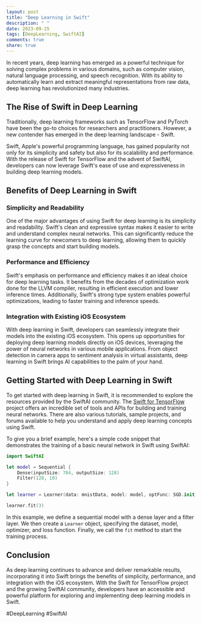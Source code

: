 ```yaml
---
layout: post
title: "Deep Learning in Swift"
description: " "
date: 2023-09-25
tags: [DeepLearning, SwiftAI]
comments: true
share: true
---
```


In recent years, deep learning has emerged as a powerful technique for solving complex problems in various domains, such as computer vision, natural language processing, and speech recognition. With its ability to automatically learn and extract meaningful representations from raw data, deep learning has revolutionized many industries.

## The Rise of Swift in Deep Learning

Traditionally, deep learning frameworks such as TensorFlow and PyTorch have been the go-to choices for researchers and practitioners. However, a new contender has emerged in the deep learning landscape - Swift.

Swift, Apple's powerful programming language, has gained popularity not only for its simplicity and safety but also for its scalability and performance. With the release of Swift for TensorFlow and the advent of SwiftAI, developers can now leverage Swift's ease of use and expressiveness in building deep learning models.

## Benefits of Deep Learning in Swift

### Simplicity and Readability

One of the major advantages of using Swift for deep learning is its simplicity and readability. Swift's clean and expressive syntax makes it easier to write and understand complex neural networks. This can significantly reduce the learning curve for newcomers to deep learning, allowing them to quickly grasp the concepts and start building models.

### Performance and Efficiency

Swift's emphasis on performance and efficiency makes it an ideal choice for deep learning tasks. It benefits from the decades of optimization work done for the LLVM compiler, resulting in efficient execution and lower inference times. Additionally, Swift's strong type system enables powerful optimizations, leading to faster training and inference speeds.

### Integration with Existing iOS Ecosystem

With deep learning in Swift, developers can seamlessly integrate their models into the existing iOS ecosystem. This opens up opportunities for deploying deep learning models directly on iOS devices, leveraging the power of neural networks in various mobile applications. From object detection in camera apps to sentiment analysis in virtual assistants, deep learning in Swift brings AI capabilities to the palm of your hand.

## Getting Started with Deep Learning in Swift

To get started with deep learning in Swift, it is recommended to explore the resources provided by the SwiftAI community. The [Swift for TensorFlow](https://www.tensorflow.org/swift) project offers an incredible set of tools and APIs for building and training neural networks. There are also various tutorials, sample projects, and forums available to help you understand and apply deep learning concepts using Swift.

To give you a brief example, here's a simple code snippet that demonstrates the training of a basic neural network in Swift using SwiftAI:

```swift
import SwiftAI

let model = Sequential {
    Dense(inputSize: 784, outputSize: 128)
    Filter(128, 10)
}

let learner = Learner(data: mnistData, model: model, optFunc: SGD.init, lossFunc: crossEntropy)

learner.fit(3)
```

In this example, we define a sequential model with a dense layer and a filter layer. We then create a `Learner` object, specifying the dataset, model, optimizer, and loss function. Finally, we call the `fit` method to start the training process.

## Conclusion

As deep learning continues to advance and deliver remarkable results, incorporating it into Swift brings the benefits of simplicity, performance, and integration with the iOS ecosystem. With the Swift for TensorFlow project and the growing SwiftAI community, developers have an accessible and powerful platform for exploring and implementing deep learning models in Swift.

#DeepLearning #SwiftAI